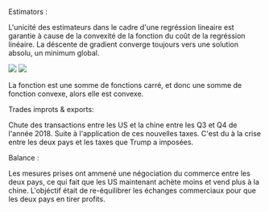 Estimators :

L'unicité des estimateurs dans le cadre d'une regréssion lineaire est garantie à cause de la convexité de la fonction du coût de la regréssion linéaire. La déscente de gradient converge toujours vers une solution absolu, un minimum global.

<img src="https:////tex.s2cms.ru/svg/%5C%5CJ(w)%3D%5Csum%5Climits_%7Bk%3D1%7D%5En_%7B(%20Yi-%20W%5E%7Bt%7DXi)%7D2" />


<img src="https://qph.fs.quoracdn.net/main-qimg-0fa6964ee72935d9a48fa008e71699e6" />

La fonction est une somme de fonctions carré, et donc une somme de fonction convexe, alors elle est convexe.


Trades improts & exports:

Chute des transactions entre les US et la chine entre les Q3 et Q4 de l'année 2018. 
Suite à l'application de ces nouvelles taxes. 
C'est du à la crise entre les deux pays et les taxes que Trump a imposées. 


Balance :

Les mesures prises ont ammené une négociation du commerce entre les deux pays, ce qui fait que les US maintenant achète moins et vend plus à la chine. L'objéctif était de re-équilibrer les échanges commerciaux pour que les deux pays en tirer profits.



